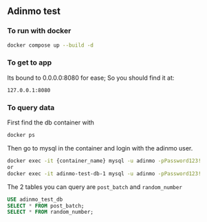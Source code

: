 ## Adinmo test

### To run with docker
```bash
docker compose up --build -d
```

### To get to app
Its bound to 0.0.0.0:8080 for ease; So you should find it at:
```
127.0.0.1:8080
```

### To query data
First find the db container with
```bash
docker ps
```
Then go to mysql in the container and login with the adinmo user.
```bash
docker exec -it {container_name} mysql -u adinmo -pPassword123!
or
docker exec -it adinmo-test-db-1 mysql -u adinmo -pPassword123!
```

The 2 tables you can query are `post_batch` and `random_number`

```sql
USE adinmo_test_db
SELECT * FROM post_batch;
SELECT * FROM random_number;
```

